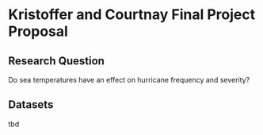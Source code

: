 # Kristoffer and Courtnay Final Project Proposal

## Research Question
Do sea temperatures have an effect on hurricane frequency and severity?

## Datasets
tbd